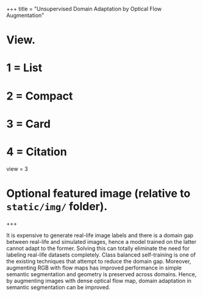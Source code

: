 +++
title = "Unsupervised Domain Adaptation by Optical Flow Augmentation"

# View.
#   1 = List
#   2 = Compact
#   3 = Card
#   4 = Citation
view = 3

# Optional featured image (relative to `static/img/` folder).
+++

It is expensive to generate real-life image labels and there is a domain gap
between real-life and simulated images, hence a model trained on the latter
cannot adapt to the former. Solving this can totally eliminate the need for
labeling real-life datasets completely. Class balanced self-training is one of
the existing techniques that attempt to reduce the domain gap. Moreover,
augmenting RGB with flow maps has improved performance in simple semantic
segmentation and geometry is preserved across domains. Hence, by augmenting
images with dense optical flow map, domain adaptation in semantic segmentation
can be improved.